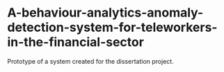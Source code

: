 # A-behaviour-analytics-anomaly-detection-system-for-teleworkers-in-the-financial-sector
Prototype of a system created for the dissertation project.
